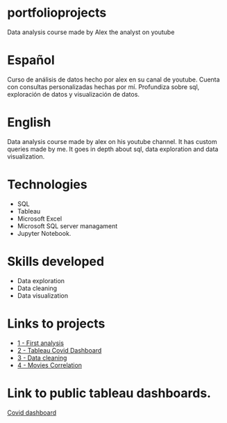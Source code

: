 # portfolioprojects
Data analysis course made by Alex the analyst on youtube

# Español
Curso de análisis de datos hecho por alex en su canal de youtube. 
Cuenta con consultas personalizadas hechas por mí.
Profundiza sobre sql, exploración de datos y visualización de datos.

# English
Data analysis course made by alex on his youtube channel. 
It has custom queries made by me.
It goes in depth about sql, data exploration and data visualization.

# Technologies
* SQL
* Tableau
* Microsoft Excel
* Microsoft SQL server managament
* Jupyter Notebook.

# Skills developed
* Data exploration
* Data cleaning
* Data visualization

# Links to projects

* [1 - First analysis](https://github.com/CelesVI/portfolioprojects/tree/main/first%20analysis)
* [2 - Tableau Covid Dashboard](https://github.com/CelesVI/portfolioprojects/tree/main/tableau%20covid%20dashboard)
* [3 - Data cleaning](https://github.com/CelesVI/portfolioprojects/tree/main/data%20cleaning%20housing)
* [4 - Movies Correlation](https://github.com/CelesVI/portfolioprojects/tree/main/movie%20correlation)

# Link to public tableau dashboards.

[Covid dashboard](https://public.tableau.com/app/profile/federico.bravin/viz/Firstcoviddashboard/Dashboard1?publish=yes)
